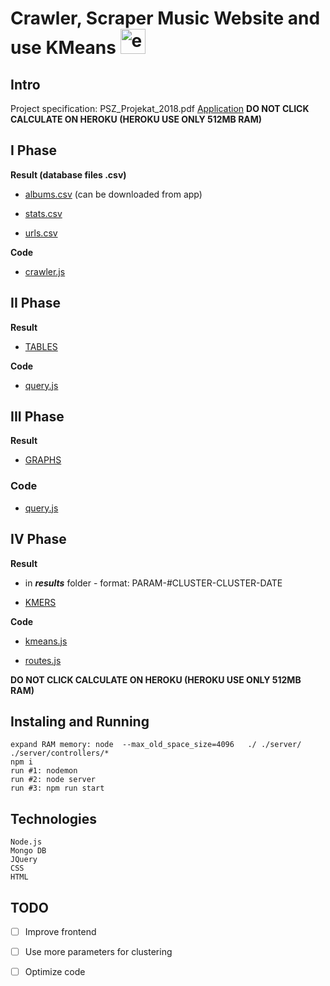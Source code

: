 # Crawler, Scraper Music Website and use KMeans <img src="http://neurel.etf.bg.ac.rs/NEUREL%202014/Master/images/sponzori/etf.gif" alt="etf" width="40px"/>

## Intro

Project specification: PSZ_Projekat_2018.pdf
[Application](https://pszetf.herokuapp.com)
**DO NOT CLICK CALCULATE ON HEROKU (HEROKU USE ONLY 512MB RAM)**

I Phase
---
**Result (database files .csv)**

- [albums.csv](https://github.com/lazav94/kmean-psz-etf/blob/master/albums.csv) (can be downloaded from app)

- [stats.csv](https://github.com/lazav94/kmean-psz-etf/blob/master/stats.csv)

- [urls.csv](https://github.com/lazav94/kmean-psz-etf/blob/master/url.csv)

**Code**

- [crawler.js](https://github.com/lazav94/kmean-psz-etf/blob/master/server/controllers/crawler.js)

II Phase
---
**Result**

- [TABLES](https://pszetf.herokuapp.com)

**Code**
- [query.js](https://github.com/lazav94/kmean-psz-etf/blob/master/server/controllers/query.js)

III Phase
---
**Result**

- [GRAPHS](https://pszetf.herokuapp.com)

### Code

- [query.js](https://github.com/lazav94/kmean-psz-etf/blob/master/server/controllers/query.js)

IV Phase
---
**Result**

- in ***results*** folder - format: PARAM-#CLUSTER-CLUSTER-DATE

- [KMERS](https://pszetf.herokuapp.com/kmeans)

**Code**

- [kmeans.js](https://github.com/lazav94/kmean-psz-etf/blob/master/server/controllers/kmeans.js)

- [routes.js](https://github.com/lazav94/kmean-psz-etf/blob/master/server/routes.js)


**DO NOT CLICK CALCULATE ON HEROKU (HEROKU USE ONLY 512MB RAM)**

## Instaling and Running
```
expand RAM memory: node  --max_old_space_size=4096   ./ ./server/ ./server/controllers/*
npm i
run #1: nodemon
run #2: node server
run #3: npm run start
```

## Technologies
```
Node.js
Mongo DB
JQuery
CSS
HTML
```

## TODO
- [ ] Improve frontend
- [ ] Use more parameters for clustering
- [ ] Optimize code

